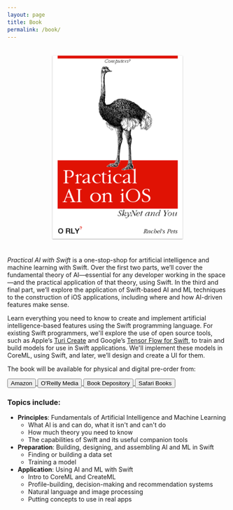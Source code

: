 ```yaml
---
layout: page
title: Book
permalink: /book/
---
```


<center><img src="https://raw.githubusercontent.com/AIwithSwift/AIwithSwift.github.io/master/assets/images/cover.png" width="60%" style="padding: 20px;"/></center>

*Practical AI with Swift* is a one-stop-shop for artificial intelligence and machine learning with Swift. Over the first two parts, we’ll cover the fundamental theory of AI—essential for any developer working in the space—and the practical application of that theory, using Swift.
In the third and final part, we’ll explore the application of Swift-based AI and ML techniques to the construction of iOS applications, including where and how AI-driven features make sense.

Learn everything you need to know to create and implement artificial intelligence-based features using the Swift programming language.
For existing Swift programmers, we'll explore the use of open source tools, such as Apple’s [Turi Create](https://github.com/apple/turicreate) and Google’s [Tensor Flow for Swift](https://www.tensorflow.org/community/swift), to train and build models for use in Swift applications. We'll implement these models in CoreML, using Swift, and later, we’ll design and create a UI for them.

The book will be available for physical and digital pre-order from:

<div class="maxwidth-container">
	<a href="https://www.amazon.com" target="_blank" >
		<button>Amazon</button>
	</a>
	<a href="http://shop.oreilly.com" target="_blank" >
		<button>O'Reilly Media</button>
	</a>
	<a href="https://www.bookdepository.com" target="_blank" >
		<button>Book Depository</button>
	</a>
	<a href="https://www.safaribooksonline.com" target="_blank" >
		<button>Safari Books</button>
	</a>
</div>

### Topics include:

* **Principles**: Fundamentals of Artificial Intelligence and Machine Learning
	- What AI is and can do, what it isn't and can't do
	- How much theory you need to know
	- The capabilities of Swift and its useful companion tools
* **Preparation**: Building, designing, and assembling AI and ML in Swift
	- Finding or building a data set
	- Training a model
* **Application**: Using AI and ML with Swift
	- Intro to CoreML and CreateML
	- Profile-building, decision-making and recommendation systems
	- Natural language and image processing
	- Putting concepts to use in real apps
